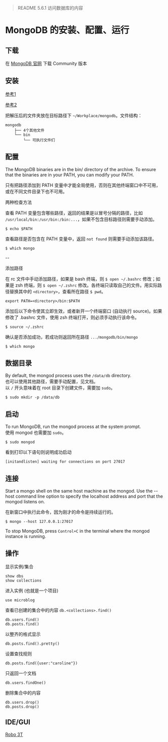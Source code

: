 > README 5.6.1 访问数据库的内容

# MongoDB 的安装、配置、运行

## 下载

在 [MongoDB 官网](https://www.mongodb.com/) 下载 Community 版本

## 安装

[参考1](https://docs.mongodb.com/manual/tutorial/install-mongodb-on-os-x/)

[参考2](http://www.runoob.com/mongodb/mongodb-osx-install.html)

把解压后的文件夹放在目标路径下 `~/Workplace/mongodb`。文件结构：

    mongodb
        ├── 4个其他文件
        └── bin
            └── 可执行文件们

## 配置

The MongoDB binaries are in the bin/ directory of the archive. To ensure that the binaries are in your PATH, you can modify your PATH. 

只有把路径添加到 PATH 变量中才能全局使用，否则在其他终端窗口中不可用，或在不同文件目录下也不可用。

两种检查方法

查看 PATH 变量包含哪些路径，返回的结果是以冒号分隔的路径，比如 `/usr/local/bin:/usr/bin:/bin:...`，如果不包含目标路径则需要手动添加。

    $ echo $PATH

查看路径是否包含在 PATH 变量中，返回 `not found` 则需要手动添加该路径。

    $ which mongo

--

添加路径

在 rc 文件中手动添加路径，如果是 bash 终端，则 `$ open ~/.bashrc` 修改；如果是 zsh 终端，则 `$ open ~/.zshrc` 修改。各终端只读取自己的文件。用实际路径替换其中的 `<directory>`，查看所在路径 `$ pwd`。

`export PATH=<directory>/bin:$PATH`

添加后以下命令使其立即生效，或者新开一个终端窗口 (自动执行 source)。如果修改了 .bashrc 文件，使用 zsh 终端打开，则必须手动执行该命令。

    $ source ~/.zshrc

确认是否添加成功，若成功则返回所在路径 `.../mongodb/bin/mongo`

    $ which mongo

## 数据目录

By default, the mongod process uses the `/data/db` directory.<br>
也可以使用其他路径，需要手动配置，见文档。<br>
以 `/` 开头意味着在 root 目录下创建文件，需要加 `sudo`。

    $ sudo mkdir -p /data/db

## 启动

To run MongoDB, run the mongod process at the system prompt.<br>
使用 mongod 也需要加 `sudo`。

    $ sudo mongod

看到打印以下语句则说明成功启动

`[initandlisten] waiting for connections on port 27017`

## 连接

Start a mongo shell on the same host machine as the mongod. Use the --host command line option to specify the localhost address and port that the mongod listens on.

在新窗口中执行此命令，因为刚才的命令是持续运行的。

    $ mongo --host 127.0.0.1:27017

To stop MongoDB, press `Control+C` in the terminal where the mongod instance is running.

## 操作

显示实例/集合

    show dbs
    show collections

进入实例 (也就是一个项目)

    use microblog

查看已创建的集合中的内容 `db.<collections>.find()`

    db.users.find()
    db.posts.find()

以整齐的格式显示

    db.posts.find().pretty()

设置查找规则

    db.posts.find({user:"caroline"})

只返回一个文档

    db.users.findOne()

删除集合中的内容

    db.users.drop()
    db.posts.drop()

## IDE/GUI

[Robo 3T](https://robomongo.org/)